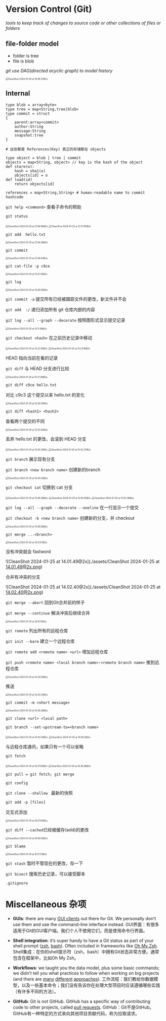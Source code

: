 # Version Control (Git)

*tools to keep track of changes to source code or other collections of files or folders*

## file-folder model
* folder is tree
* file is blob

*git use DAG(directed acyclic graph) to model history*

<img src="./assets/CleanShot%202024-01-05%20at%2019.38.37@2x.png" alt="CleanShot 2024-01-05 at 19.38.37@2x" style="zoom:50%;" />

## Internal
```
type blob = array<byte>
type tree = map<String,tree|blob>
type commit = struct
{
	parent:array<commit>
	author:String
	message:String
	snapshot:tree
}

# 这些都是 References(Key) 真正的存储都在 objects

type object = blob | tree | commit
objects = map<String, object> // key is the hash of the object
def store(o):
	hash = sha1(o)
	objects[id] = o
def load(id)
	return objects[id]
```

```
references = map<String,String> # human-readable name to commit hashcode
```

`git help <command>` 查看子命令的帮助

`git status`

<img src="./assets/CleanShot 2024-01-25 at 12.56.46@2x.png" alt="CleanShot 2024-01-25 at 12.56.46@2x" style="zoom:50%;" />

<img src="./assets/CleanShot 2024-01-25 at 12.57.45@2x.png" alt="CleanShot 2024-01-25 at 12.57.45@2x" style="zoom:50%;" />

`git add  hello.txt`

<img src="./assets/CleanShot 2024-01-25 at 12.58.28@2x.png" alt="CleanShot 2024-01-25 at 12.58.28@2x" style="zoom:50%;" />

`git commit`

<img src="./assets/CleanShot 2024-01-25 at 12.59.47@2x.png" alt="CleanShot 2024-01-25 at 12.59.47@2x" style="zoom:50%;" />

`git cat-file -p c9ce`

<img src="./assets/CleanShot 2024-01-25 at 13.01.34@2x.png" alt="CleanShot 2024-01-25 at 13.01.34@2x" style="zoom:50%;" />

`git log` 

<img src="./assets/CleanShot 2024-01-25 at 13.00.50@2x.png" alt="CleanShot 2024-01-25 at 13.00.50@2x" style="zoom:50%;" />

`git commit -a` 提交所有已经被跟踪文件的更改，新文件并不会

`git add  :/` 递归添加所有 git 仓库内部的内容

`git log --all --graph --decorate` 按照图形式显示提交记录

<img src="./assets/CleanShot 2024-01-25 at 13.11.39@2x.png" alt="CleanShot 2024-01-25 at 13.11.39@2x" style="zoom:50%;" />

`git checkout <hash>` 在之前历史记录中移动

<img src="./assets/CleanShot 2024-01-25 at 13.22.01@2x.png" alt="CleanShot 2024-01-25 at 13.22.01@2x" style="zoom:50%;" />

<img src="./assets/CleanShot 2024-01-25 at 13.22.18@2x.png" alt="CleanShot 2024-01-25 at 13.22.18@2x" style="zoom:50%;" />

HEAD 指向当前在看的记录

`git diff` 与 HEAD 分支进行比较

<img src="./assets/CleanShot 2024-01-25 at 13.27.26@2x.png" alt="CleanShot 2024-01-25 at 13.27.26@2x" style="zoom:50%;" />

`git diff c9ce hello.txt`

对比 c9c3 这个提交以来 hello.txt 的变化

<img src="./assets/CleanShot 2024-01-25 at 13.28.30@2x.png" alt="CleanShot 2024-01-25 at 13.28.30@2x" style="zoom:50%;" />

`git diff <hash1> <hash2>`

查看两个提交的不同

<img src="./assets/CleanShot 2024-01-25 at 13.35.42@2x.png" alt="CleanShot 2024-01-25 at 13.35.42@2x" style="zoom:50%;" />

丢弃 hello.txt 的更改，会滚到 HEAD 分支

<img src="./assets/CleanShot 2024-01-25 at 13.40.21@2x.png" alt="CleanShot 2024-01-25 at 13.40.21@2x" style="zoom:50%;" />

<img src="./assets/CleanShot 2024-01-25 at 13.42.27@2x.png" alt="CleanShot 2024-01-25 at 13.42.27@2x" style="zoom:50%;" />

`git branch` 展示现有分支

`git branch <new branch name>` 创建新的branch

<img src="./assets/CleanShot 2024-01-25 at 13.45.34@2x.png" alt="CleanShot 2024-01-25 at 13.45.34@2x" style="zoom:50%;" />

`git checkout cat` 切换到 cat 分支

<img src="./assets/CleanShot 2024-01-25 at 13.46.39@2x.png" alt="CleanShot 2024-01-25 at 13.46.39@2x" style="zoom:50%;" />

<img src="./assets/CleanShot 2024-01-25 at 13.50.01@2x.png" alt="CleanShot 2024-01-25 at 13.50.01@2x" style="zoom:50%;" />

<img src="./assets/CleanShot 2024-01-25 at 13.52.39@2x.png" alt="CleanShot 2024-01-25 at 13.52.39@2x" style="zoom:50%;" />

`git log --all --graph --decorate --oneline` 在一行显示一个提交

`git checkout -b <new branch name>` 创建新的分支，并 checkout

<img src="./assets/CleanShot 2024-01-25 at 13.58.59@2x.png" alt="CleanShot 2024-01-25 at 13.58.59@2x" style="zoom:50%;" />

`git merge ...<branch>`

<img src="./assets/CleanShot 2024-01-25 at 14.01.07@2x.png" alt="CleanShot 2024-01-25 at 14.01.07@2x" style="zoom:50%;" />

没有冲突就会 fastword

![CleanShot 2024-01-25 at 14.01.49@2x](./assets/CleanShot 2024-01-25 at 14.01.49@2x.png)

合并有冲突的分支

![CleanShot 2024-01-25 at 14.02.40@2x](./assets/CleanShot 2024-01-25 at 14.02.40@2x.png)

`git merge --abort` 回到Git合并前的样子

`git merge --continue` 解决冲突后继续合并

<img src="./assets/CleanShot 2024-01-25 at 14.10.17@2x.png" alt="CleanShot 2024-01-25 at 14.10.17@2x" style="zoom:50%;" />

`git remote` 列出所有的远程仓库

`git init --bare` 建立一个远程仓库

`git remote add <remote name> <url>` 增加远程仓库

`git push <remote name> <local branch name>:<remote branch name>` 推到远程仓库

<img src="./assets/CleanShot 2024-01-25 at 14.24.50@2x.png" alt="CleanShot 2024-01-25 at 14.24.50@2x" style="zoom:50%;" />

推送

<img src="./assets/CleanShot 2024-01-25 at 14.25.23@2x.png" alt="CleanShot 2024-01-25 at 14.25.23@2x" style="zoom:50%;" />

 `git commit -m <short message>`

<img src="./assets/CleanShot 2024-01-25 at 14.28.28@2x.png" alt="CleanShot 2024-01-25 at 14.28.28@2x" style="zoom:50%;" />

`git clone <url> <local path>`

`git branch --set-upstream-to=<branch name>`

<img src="./assets/CleanShot 2024-01-25 at 14.35.33@2x.png" alt="CleanShot 2024-01-25 at 14.35.33@2x" style="zoom:50%;" />

<img src="./assets/CleanShot 2024-01-25 at 14.36.12@2x.png" alt="CleanShot 2024-01-25 at 14.36.12@2x" style="zoom:50%;" />

与远程仓库通讯，如果只有一个可以省略

`git fetch`

<img src="./assets/CleanShot 2024-01-25 at 14.37.50@2x.png" alt="CleanShot 2024-01-25 at 14.37.50@2x" style="zoom:50%;" />

<img src="./assets/CleanShot 2024-01-25 at 14.38.36@2x.png" alt="CleanShot 2024-01-25 at 14.38.36@2x" style="zoom:50%;" />

`git pull = git fetch; git merge`

`git config`

`git clone --shallow ` 最新的快照

`git add -p [files]`

交互式添加

<img src="./assets/CleanShot 2024-01-25 at 14.57.40@2x.png" alt="CleanShot 2024-01-25 at 14.57.40@2x" style="zoom:50%;" />

`git diff --cached`已经被缓存(add)的更改

<img src="./assets/CleanShot 2024-01-25 at 14.58.55@2x.png" alt="CleanShot 2024-01-25 at 14.58.55@2x" style="zoom:50%;" />

`git blame` 

<img src="./assets/CleanShot 2024-01-25 at 15.01.31@2x.png" alt="CleanShot 2024-01-25 at 15.01.31@2x" style="zoom:50%;" />

`git stash` 暂时不管现在的更改，存一下

`git bisect` 搜索历史记录，可以接受脚本

`.gitignore`

# Miscellaneous 杂项

- **GUIs**: there are many [GUI clients](https://git-scm.com/downloads/guis) out there for Git. We personally don’t use them and use the command-line interface instead.
  GUI界面：有很多适用于Git的GUI客户端。我们个人不使用它们，而是使用命令行界面。

- **Shell integration**: it’s super handy to have a Git status as part of your shell prompt ([zsh](https://github.com/olivierverdier/zsh-git-prompt), [bash](https://github.com/magicmonty/bash-git-prompt)). Often included in frameworks like [Oh My Zsh](https://github.com/ohmyzsh/ohmyzsh).
  Shell集成：在你的shell提示符（zsh，bash）中拥有Git状态非常方便。通常包含在框架中，比如Oh My Zsh。

- **Workflows**: we taught you the data model, plus some basic commands; we didn’t tell you what practices to follow when working on big projects (and there are [many](https://nvie.com/posts/a-successful-git-branching-model/) [different](https://www.endoflineblog.com/gitflow-considered-harmful) [approaches](https://www.atlassian.com/git/tutorials/comparing-workflows/gitflow-workflow)).
  工作流程：我们教给你数据模型，以及一些基本命令；我们没有告诉你在处理大型项目时应该遵循哪些实践（有许多不同的方法）。

- **GitHub**: Git is not GitHub. GitHub has a specific way of contributing code to other projects, called [pull requests](https://help.github.com/en/github/collaborating-with-issues-and-pull-requests/about-pull-requests).
  GitHub：Git不是GitHub。GitHub有一种特定的方式来向其他项目贡献代码，称为拉取请求。
